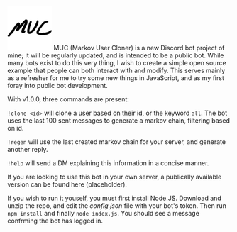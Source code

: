 <img src="./media/MUC_t.png" width="100">
MUC (Markov User Cloner) is a new Discord bot project of mine; it will be regularly updated, and is intended to be a public bot. While many bots exist to do this very thing, I wish to create a simple open source example that people can both interact with and modify. This serves mainly as a refresher for me to try some new things in JavaScript, and as my first foray into public bot development.               

With v1.0.0, three commands are present:

`!clone <id>` will clone a user based on their id, or the keyword `all`.
The bot uses the last 100 sent messages to generate a markov chain, filtering based on id.

`!regen` will use the last created markov chain for your server, and generate another reply.

`!help` will send a DM explaining this information in a concise manner.

If you are looking to use this bot in your own server, a publically available version can be found here (placeholder).

If you wish to run it youself, you must first install Node.JS. Download and unzip the repo, and edit the *config.json* file with your bot's token. Then run `npm install` and finally `node index.js`. You should see a message confrming the bot has logged in.
